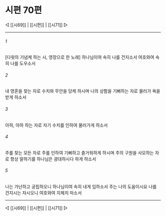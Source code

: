 ﻿# 시편 70편

◁ [[시69]] | [[시편]] | [[시71]] ▷
***

###### 1
[다윗의 기념케 하는 시, 영장으로 한 노래] 하나님이여 속히 나를 건지소서 여호와여 속히 나를 도우소서

###### 2
내 영혼을 찾는 자로 수치와 무안을 당케 하시며 나의 상함을 기뻐하는 자로 물러가 욕을 받게 하소서

###### 3
아하, 아하 하는 자로 자기 수치를 인하여 물러가게 하소서

###### 4
주를 찾는 모든 자로 주를 인하여 기뻐하고 즐거워하게 하시며 주의 구원을 사모하는 자로 항상 말하기를 하나님은 광대하시다 하게 하소서

###### 5
나는 가난하고 궁핍하오니 하나님이여 속히 내게 임하소서 주는 나의 도움이시요 나를 건지시는 자시오니 여호와여 지체치 마소서


***
◁ [[시69]] | [[시편]] | [[시71]] ▷